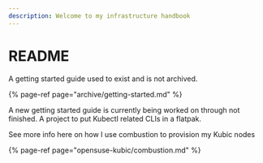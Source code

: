 ```yaml
---
description: Welcome to my infrastructure handbook
---
```


# README

A getting started guide used to exist and is not archived.

{% page-ref page="archive/getting-started.md" %}

A new getting started guide is currently being worked on through not finished. A project to put Kubectl related CLIs in a flatpak.

See more info here on how I use combustion to provision my Kubic nodes

{% page-ref page="opensuse-kubic/combustion.md" %}





